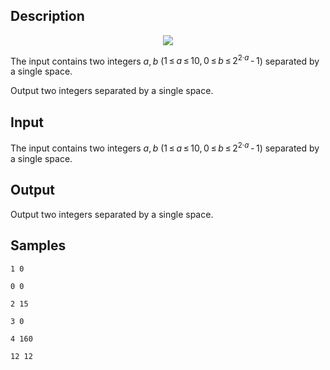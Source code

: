 ## Description

<div><center> <img class="tex-graphics" src="./25879/file/GDf2nkV5.png" style="max-width: 100.0%;max-height: 100.0%;"> </center></div><div class="input-specification"><p>The input contains two integers <span class="tex-span"><i>a</i>, <i>b</i></span> (<span class="tex-span">1 ≤ <i>a</i> ≤ 10, 0 ≤ <i>b</i> ≤ 2<sup class="upper-index">2·<i>a</i></sup> - 1</span>) separated by a single space.</p></div><div class="output-specification"><p>Output two integers separated by a single space.</p></div>


## Input

<p>The input contains two integers <span class="tex-span"><i>a</i>, <i>b</i></span> (<span class="tex-span">1 ≤ <i>a</i> ≤ 10, 0 ≤ <i>b</i> ≤ 2<sup class="upper-index">2·<i>a</i></sup> - 1</span>) separated by a single space.</p>


## Output

<p>Output two integers separated by a single space.</p>


## Samples

```input1
1 0

```

```output1
0 0

```






```input2
2 15

```

```output2
3 0

```






```input3
4 160

```

```output3
12 12

```



